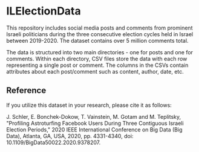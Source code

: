 # ILElectionData

This repository includes social media posts and comments from prominent Israeli politicians during the three consecutive election cycles held in Israel between 2019-2020. The dataset contains over 5 million comments total. 

The data is structured into two main directories - one for posts and one for comments. Within each directory, CSV files store the data with each row representing a single post or comment. The columns in the CSVs contain attributes about each post/comment such as content, author, date, etc.

## Reference
If you utilize this dataset in your research, please cite it as follows:

J. Schler, E. Bonchek-Dokow, T. Vainstein, M. Gotam and M. Teplitsky, "Profiling Astroturfing Facebook Users During Three Contiguous Israeli Election Periods," 2020 IEEE International Conference on Big Data (Big Data), Atlanta, GA, USA, 2020, pp. 4331-4340, doi: 10.1109/BigData50022.2020.9378207.
</cite>

